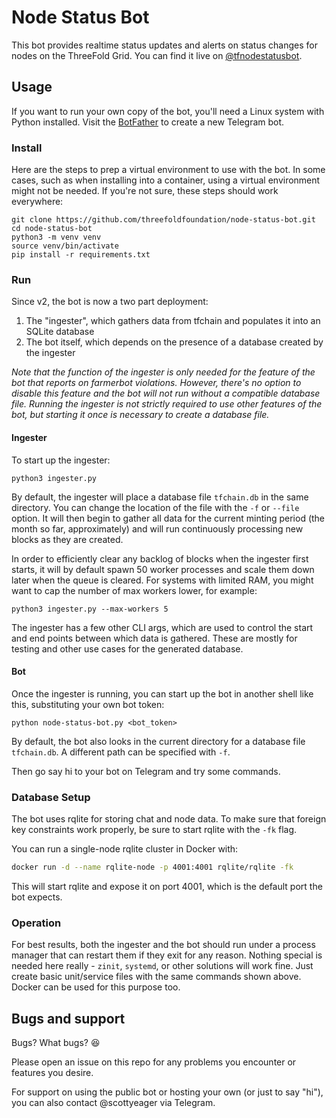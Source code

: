 # Node Status Bot
This bot provides realtime status updates and alerts on status changes for nodes on the ThreeFold Grid. You can find it live on [@tfnodestatusbot](https://t.me/tfnodestatusbot).

## Usage

If you want to run your own copy of the bot, you'll need a Linux system with Python installed. Visit the [BotFather](https://t.me/BotFather) to create a new Telegram bot.

### Install

Here are the steps to prep a virtual environment to use with the bot. In some cases, such as when installing into a container, using a virtual environment might not be needed. If you're not sure, these steps should work everywhere:

```
git clone https://github.com/threefoldfoundation/node-status-bot.git
cd node-status-bot
python3 -m venv venv
source venv/bin/activate
pip install -r requirements.txt
```

### Run

Since v2, the bot is now a two part deployment:

1. The "ingester", which gathers data from tfchain and populates it into an SQLite database
2. The bot itself, which depends on the presence of a database created by the ingester

*Note that the function of the ingester is only needed for the feature of the bot that reports on farmerbot violations. However, there's no option to disable this feature and the bot will not run without a compatible database file. Running the ingester is not strictly required to use other features of the bot, but starting it once is necessary to create a database file.*

#### Ingester

To start up the ingester:

```
python3 ingester.py
```

By default, the ingester will place a database file `tfchain.db` in the same directory. You can change the location of the file with the `-f` or `--file` option. It will then begin to gather all data for the current minting period (the month so far, approximately) and will run continuously processing new blocks as they are created.

In order to efficiently clear any backlog of blocks when the ingester first starts, it will by default spawn 50 worker processes and scale them down later when the queue is cleared. For systems with limited RAM, you might want to cap the number of max workers lower, for example:

```
python3 ingester.py --max-workers 5
```

The ingester has a few other CLI args, which are used to control the start and end points between which data is gathered. These are mostly for testing and other use cases for the generated database.

#### Bot

Once the ingester is running, you can start up the bot in another shell like this, substituting your own bot token:

```
python node-status-bot.py <bot_token>
```

By default, the bot also looks in the current directory for a database file `tfchain.db`. A different path can be specified with `-f`.

Then go say hi to your bot on Telegram and try some commands.

### Database Setup

The bot uses rqlite for storing chat and node data. To make sure that foreign key constraints work properly, be sure to start rqlite with the `-fk` flag.

You can run a single-node rqlite cluster in Docker with:

```bash
docker run -d --name rqlite-node -p 4001:4001 rqlite/rqlite -fk
```

This will start rqlite and expose it on port 4001, which is the default port the bot expects.

### Operation

For best results, both the ingester and the bot should run under a process manager that can restart them if they exit for any reason. Nothing special is needed here really - `zinit`, `systemd`, or other solutions will work fine. Just create basic unit/service files with the same commands shown above. Docker can be used for this purpose too.

## Bugs and support

Bugs? What bugs? 😆

Please open an issue on this repo for any problems you encounter or features you desire.

For support on using the public bot or hosting your own (or just to say "hi"), you can also contact @scottyeager via Telegram.
